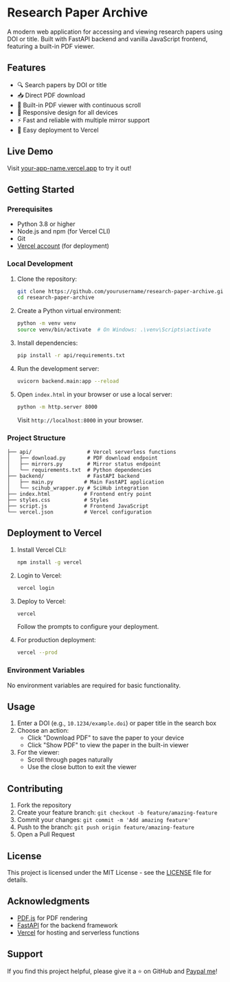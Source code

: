 # Research Paper Archive

A modern web application for accessing and viewing research papers using DOI or title. Built with FastAPI backend and vanilla JavaScript frontend, featuring a built-in PDF viewer.

## Features

- 🔍 Search papers by DOI or title
- 📥 Direct PDF download
- 👀 Built-in PDF viewer with continuous scroll
- 📱 Responsive design for all devices
- ⚡ Fast and reliable with multiple mirror support
- 🚀 Easy deployment to Vercel

## Live Demo

Visit [your-app-name.vercel.app](https://your-app-name.vercel.app) to try it out!

## Getting Started

### Prerequisites

- Python 3.8 or higher
- Node.js and npm (for Vercel CLI)
- Git
- [Vercel account](https://vercel.com/signup) (for deployment)

### Local Development

1. Clone the repository:
   ```bash
   git clone https://github.com/yourusername/research-paper-archive.git
   cd research-paper-archive
   ```

2. Create a Python virtual environment:
   ```bash
   python -m venv venv
   source venv/bin/activate  # On Windows: .\venv\Scripts\activate
   ```

3. Install dependencies:
   ```bash
   pip install -r api/requirements.txt
   ```

4. Run the development server:
   ```bash
   uvicorn backend.main:app --reload
   ```

5. Open `index.html` in your browser or use a local server:
   ```bash
   python -m http.server 8000
   ```

   Visit `http://localhost:8000` in your browser.

### Project Structure

```
├── api/                  # Vercel serverless functions
│   ├── download.py       # PDF download endpoint
│   ├── mirrors.py        # Mirror status endpoint
│   └── requirements.txt  # Python dependencies
├── backend/              # FastAPI backend
│   ├── main.py          # Main FastAPI application
│   └── scihub_wrapper.py # SciHub integration
├── index.html           # Frontend entry point
├── styles.css           # Styles
├── script.js            # Frontend JavaScript
└── vercel.json          # Vercel configuration
```

## Deployment to Vercel

1. Install Vercel CLI:
   ```bash
   npm install -g vercel
   ```

2. Login to Vercel:
   ```bash
   vercel login
   ```

3. Deploy to Vercel:
   ```bash
   vercel
   ```

   Follow the prompts to configure your deployment.

4. For production deployment:
   ```bash
   vercel --prod
   ```

### Environment Variables

No environment variables are required for basic functionality.

## Usage

1. Enter a DOI (e.g., `10.1234/example.doi`) or paper title in the search box
2. Choose an action:
   - Click "Download PDF" to save the paper to your device
   - Click "Show PDF" to view the paper in the built-in viewer
3. For the viewer:
   - Scroll through pages naturally
   - Use the close button to exit the viewer

## Contributing

1. Fork the repository
2. Create your feature branch: `git checkout -b feature/amazing-feature`
3. Commit your changes: `git commit -m 'Add amazing feature'`
4. Push to the branch: `git push origin feature/amazing-feature`
5. Open a Pull Request

## License

This project is licensed under the MIT License - see the [LICENSE](LICENSE) file for details.

## Acknowledgments

- [PDF.js](https://mozilla.github.io/pdf.js/) for PDF rendering
- [FastAPI](https://fastapi.tiangolo.com/) for the backend framework
- [Vercel](https://vercel.com/) for hosting and serverless functions

## Support

If you find this project helpful, please give it a ⭐️ on GitHub and [Paypal me](https://paypal.me/jeremias)!
